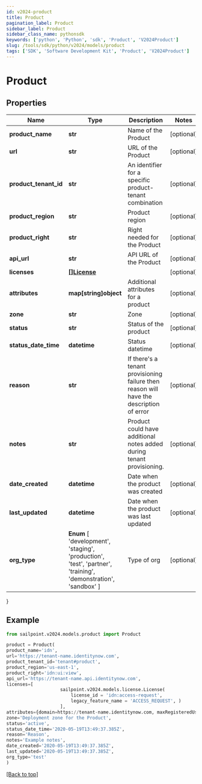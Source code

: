 ```yaml
---
id: v2024-product
title: Product
pagination_label: Product
sidebar_label: Product
sidebar_class_name: pythonsdk
keywords: ['python', 'Python', 'sdk', 'Product', 'V2024Product'] 
slug: /tools/sdk/python/v2024/models/product
tags: ['SDK', 'Software Development Kit', 'Product', 'V2024Product']
---
```


# Product


## Properties

Name | Type | Description | Notes
------------ | ------------- | ------------- | -------------
**product_name** | **str** | Name of the Product | [optional] 
**url** | **str** | URL of the Product | [optional] 
**product_tenant_id** | **str** | An identifier for a specific product-tenant combination | [optional] 
**product_region** | **str** | Product region | [optional] 
**product_right** | **str** | Right needed for the Product | [optional] 
**api_url** | **str** | API URL of the Product | [optional] 
**licenses** | [**[]License**](license) |  | [optional] 
**attributes** | **map[string]object** | Additional attributes for a product | [optional] 
**zone** | **str** | Zone | [optional] 
**status** | **str** | Status of the product | [optional] 
**status_date_time** | **datetime** | Status datetime | [optional] 
**reason** | **str** | If there's a tenant provisioning failure then reason will have the description of error | [optional] 
**notes** | **str** | Product could have additional notes added during tenant provisioning. | [optional] 
**date_created** | **datetime** | Date when the product was created | [optional] 
**last_updated** | **datetime** | Date when the product was last updated | [optional] 
**org_type** |  **Enum** [  'development',    'staging',    'production',    'test',    'partner',    'training',    'demonstration',    'sandbox' ] | Type of org | [optional] 
}

## Example

```python
from sailpoint.v2024.models.product import Product

product = Product(
product_name='idn',
url='https://tenant-name.identitynow.com',
product_tenant_id='tenant#product',
product_region='us-east-1',
product_right='idn:ui:view',
api_url='https://tenant-name.api.identitynow.com',
licenses=[
                    sailpoint.v2024.models.license.License(
                        license_id = 'idn:access-request', 
                        legacy_feature_name = 'ACCESS_REQUEST', )
                    ],
attributes={domain=https://tenant-name.identitynow.com, maxRegisteredUsers=250},
zone='Deployment zone for the Product',
status='active',
status_date_time='2020-05-19T13:49:37.385Z',
reason='Reason',
notes='Example notes',
date_created='2020-05-19T13:49:37.385Z',
last_updated='2020-05-19T13:49:37.385Z',
org_type='test'
)

```
[[Back to top]](#) 

